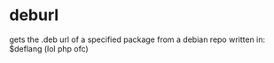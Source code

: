 deburl
======

gets the .deb url of a specified package from a debian repo
written in: $deflang (lol php ofc)
